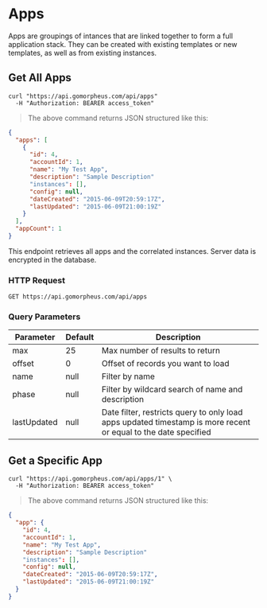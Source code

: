 # Apps

Apps are groupings of intances that are linked together to form a full application stack. They can be created with existing templates or new templates, as well as from existing instances.

## Get All Apps

```shell
curl "https://api.gomorpheus.com/api/apps"
  -H "Authorization: BEARER access_token"
```

> The above command returns JSON structured like this:

```json
{
  "apps": [
    {
      "id": 4,
      "accountId": 1,
      "name": "My Test App",
      "description": "Sample Description"
      "instances": [],
      "config": null,
      "dateCreated": "2015-06-09T20:59:17Z",
      "lastUpdated": "2015-06-09T21:00:19Z"
    }
  ],
  "appCount": 1
}
```

This endpoint retrieves all apps and the correlated instances. Server data is encrypted in the database.

### HTTP Request

`GET https://api.gomorpheus.com/api/apps`

### Query Parameters

Parameter | Default | Description
--------- | ------- | -----------
max | 25 | Max number of results to return
offset | 0 | Offset of records you want to load
name | null | Filter by name
phase | null | Filter by wildcard search of name and description
lastUpdated | null | Date filter, restricts query to only load apps updated  timestamp is more recent or equal to the date specified

## Get a Specific App


```shell
curl "https://api.gomorpheus.com/api/apps/1" \
  -H "Authorization: BEARER access_token"
```

> The above command returns JSON structured like this:

```json
{
  "app": {
    "id": 4,
    "accountId": 1,
    "name": "My Test App",
    "description": "Sample Description"
    "instances": [],
    "config": null,
    "dateCreated": "2015-06-09T20:59:17Z",
    "lastUpdated": "2015-06-09T21:00:19Z"
  }
}
```
